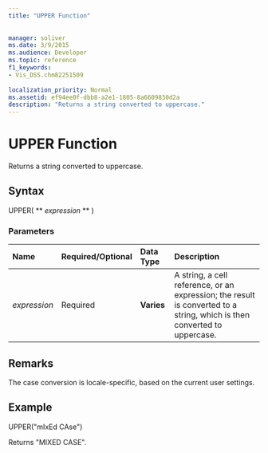 ```yaml
---
title: "UPPER Function"
 
 
manager: soliver
ms.date: 3/9/2015
ms.audience: Developer
ms.topic: reference
f1_keywords:
- Vis_DSS.chm82251509
 
localization_priority: Normal
ms.assetid: ef94ee0f-dbb8-a2e1-1805-8a6609830d2a
description: "Returns a string converted to uppercase."
---
```


# UPPER Function

Returns a string converted to uppercase.
  
## Syntax

UPPER( ** *expression* ** ) 
  
### Parameters

|**Name**|**Required/Optional**|**Data Type**|**Description**|
|:-----|:-----|:-----|:-----|
| _expression_ <br/> |Required  <br/> |**Varies** <br/> | A string, a cell reference, or an expression; the result is converted to a string, which is then converted to uppercase.  <br/> |
   
## Remarks

The case conversion is locale-specific, based on the current user settings. 
  
## Example

UPPER("mIxEd CAse") 
  
Returns "MIXED CASE". 
  

